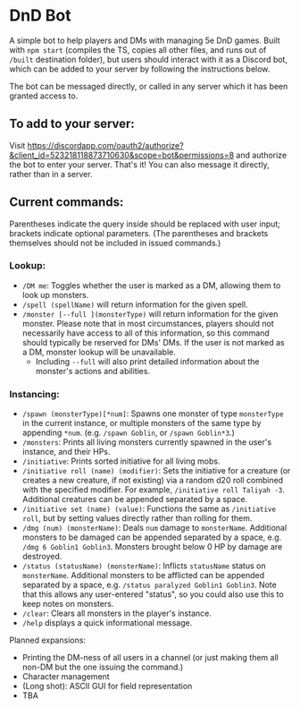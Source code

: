 # DnD Bot

A simple bot to help players and DMs with managing 5e DnD games.
Built with `npm start` (compiles the TS, copies all other files, and runs out of `/built` destination folder), but users should interact with it as a Discord bot, which can be added to your server by following the instructions below.

The bot can be messaged directly, or called in any server which it has been granted access to.

## To add to your server:
Visit https://discordapp.com/oauth2/authorize?&client_id=523218118873710630&scope=bot&permissions=8 and authorize the bot to enter your server. That's it!
You can also message it directly, rather than in a server.

## Current commands:

Parentheses indicate the query inside should be replaced with user input; brackets indicate optional parameters. (The parentheses and brackets themselves should not be included in issued commands.)

### Lookup:

- `/DM me`: Toggles whether the user is marked as a DM, allowing them to look up monsters.
- `/spell (spellName)` will return information for the given spell.
- `/monster [--full ](monsterType)` will return information for the given monster. Please note that in most circumstances, players should not necessarily have access to all of this information, so this command should typically be reserved for DMs' DMs. If the user is not marked as a DM, monster lookup will be unavailable.
  - Including `--full` will also print detailed information about the monster's actions and abilities.

### Instancing:

- `/spawn (monsterType)[*num]`: Spawns one monster of type `monsterType` in the current instance, or multiple monsters of the same type by appending `*num`. (e.g. `/spawn Goblin`, or `/spawn Goblin*3`.)
- `/monsters`: Prints all living monsters currently spawned in the user's instance, and their HPs.
- `/initiative`: Prints sorted initiative for all living mobs.
- `/initiative roll (name) (modifier)`: Sets the initiative for a creature (or creates a new creature, if not existing) via a random d20 roll combined with the specified modifier. For example, `/initiative roll Taliyah -3`. Additional creatures can be appended separated by a space.
- `/initiative set (name) (value)`: Functions the same as `/initiative roll`, but by setting values directly rather than rolling for them.
- `/dmg (num) (monsterName)`: Deals `num` damage to `monsterName`. Additional monsters to be damaged can be appended separated by a space, e.g. `/dmg 6 Goblin1 Goblin3`. Monsters brought below 0 HP by damage are destroyed.
- `/status (statusName) (monsterName)`: Inflicts `statusName` status on `monsterName`. Additional monsters to be afflicted can be appended separated by a space, e.g. `/status paralyzed Goblin1 Goblin3`. Note that this allows any user-entered "status", so you could also use this to keep notes on monsters.
- `/clear`: Clears all monsters in the player's instance.
- `/help` displays a quick informational message.

Planned expansions:

- Printing the DM-ness of all users in a channel (or just making them all non-DM but the one issuing the command.)
- Character management
- (Long shot): ASCII GUI for field representation
- TBA
